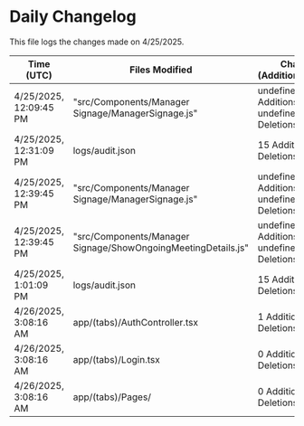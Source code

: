 # Daily Changelog

This file logs the changes made on 4/25/2025.

| Time (UTC)             | Files Modified                    | Changes (Addition/Deletion) |
|------------------------|-----------------------------------|-----------------------------|
| 4/25/2025, 12:09:45 PM | "src/Components/Manager Signage/ManagerSignage.js" | undefined Additions & undefined Deletions |
| 4/25/2025, 12:31:09 PM | logs/audit.json | 15 Additions & 15 Deletions|
| 4/25/2025, 12:39:45 PM | "src/Components/Manager Signage/ManagerSignage.js" | undefined Additions & undefined Deletions|
| 4/25/2025, 12:39:45 PM | "src/Components/Manager Signage/ShowOngoingMeetingDetails.js" | undefined Additions & undefined Deletions|
| 4/25/2025, 1:01:09 PM | logs/audit.json | 15 Additions & 15 Deletions|
| 4/26/2025, 3:08:16 AM | app/(tabs)/AuthController.tsx | 1 Additions & 1 Deletions|
| 4/26/2025, 3:08:16 AM | app/(tabs)/Login.tsx | 0 Additions & 0 Deletions|
| 4/26/2025, 3:08:16 AM | app/(tabs)/Pages/ | 0 Additions & 0 Deletions|
